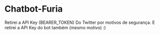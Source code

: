 # Chatbot-Furia
Retirei a API Key (BEARER_TOKEN) Do Twitter por motivos de segurança.
E retirei a API Key do bot também (mesmo motivo)
:) 
